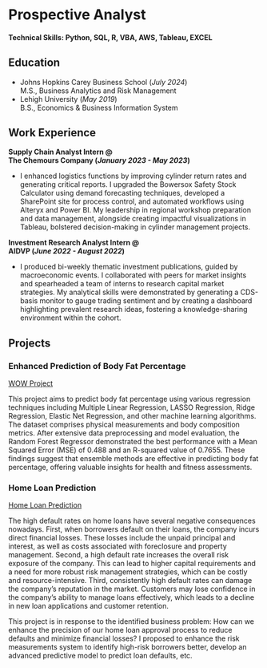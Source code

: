 # Prospective Analyst


#### Technical Skills: Python, SQL, R, VBA, AWS, Tableau, EXCEL

## Education
- Johns Hopkins Carey Business School (_July 2024_) \
  M.S., Business Analytics and Risk Management         		
- Lehigh University (_May 2019_) \
  B.S., Economics & Business Information System

## Work Experience
**Supply Chain Analyst Intern @ \
The Chemours Company (_January 2023 - May 2023_)**
- I enhanced logistics functions by improving cylinder return rates and generating critical reports. I upgraded the Bowersox Safety Stock Calculator using demand forecasting techniques, developed a SharePoint site for process control, and automated workflows using Alteryx and Power BI. My leadership in regional workshop preparation and data management, alongside creating impactful visualizations in Tableau, bolstered decision-making in cylinder management projects.

**Investment Research Analyst Intern @ \
AIDVP (_June 2022 - August 2022_)**
- I produced bi-weekly thematic investment publications, guided by macroeconomic events. I collaborated with peers for market insights and spearheaded a team of interns to research capital market strategies. My analytical skills were demonstrated by generating a CDS-basis monitor to gauge trading sentiment and by creating a dashboard highlighting prevalent research ideas, fostering a knowledge-sharing environment within the cohort.

## Projects
### Enhanced Prediction of Body Fat Percentage
[WOW Project](https://colab.research.google.com/gist/clay-lu/3b3b8e36a4bdc36eb86d0d61e57eb3ae/wow-project-notebook.ipynb)

This project aims to predict body fat percentage using various regression techniques including Multiple Linear Regression, LASSO Regression, Ridge Regression, Elastic Net Regression, and other machine learning algorithms. The dataset comprises physical measurements and body composition metrics. After extensive data preprocessing and model evaluation, the Random Forest Regressor demonstrated the best performance with a Mean Squared Error (MSE) of 0.488 and an R-squared value of 0.7655. These findings suggest that ensemble methods are effective in predicting body fat percentage, offering valuable insights for health and fitness assessments.

### Home Loan Prediction
[Home Loan Prediction](https://github.com/clay-lu/portfolio/blob/766fa72ccd0c68f94816569f4ae14c886be2ea26/D.S%20Final%20Project%20R%20Markdown-finalversion.Rmd)

The high default rates on home loans have several negative consequences nowadays. First, when borrowers default on their loans, the company incurs direct financial losses. These losses include the unpaid principal and interest, as well as costs associated with foreclosure and property management. Second, a high default rate increases the overall risk exposure of the company. This can lead to higher capital requirements and a need for more robust risk management strategies, which can be costly and resource-intensive. Third, consistently high default rates can damage the company’s reputation in the market. Customers may lose confidence in the company’s ability to manage loans effectively, which leads to a decline in new loan applications and customer retention.

This project is in response to the identified business problem: How can we enhance the precision of our home loan approval process to reduce defaults and minimize financial losses?
I proposed to enhance the risk measurements system to identify high-risk borrowers better, develop an advanced predictive model to predict loan defaults, etc.
